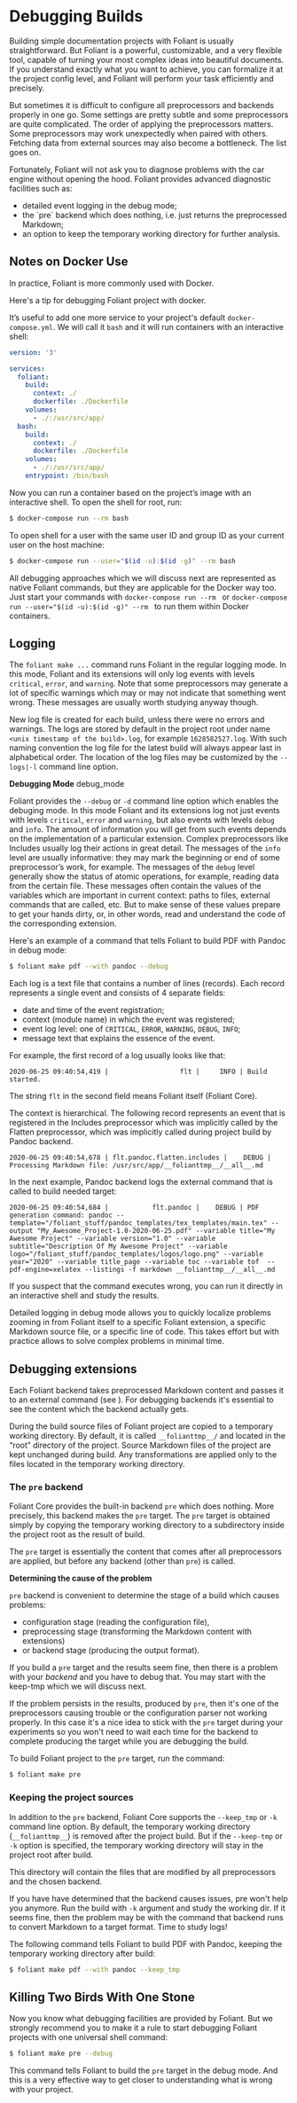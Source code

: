 # Debugging Builds

Building simple documentation projects with Foliant is usually straightforward. But Foliant is a powerful, customizable, and a very flexible tool, capable of turning your most complex ideas into beautiful documents. If you understand exactly what you want to achieve, you can formalize it at the project config level, and Foliant will perform your task efficiently and precisely.

But sometimes it is difficult to configure all preprocessors and backends properly in one go. Some settings are pretty subtle and some preprocessors are quite complicated. The order of applying the preprocessors matters. Some preprocessors may work unexpectedly when paired with others. Fetching data from external sources may also become a bottleneck. The list goes on.

Fortunately, Foliant will not ask you to diagnose problems with the car engine without opening the hood. Foliant provides advanced diagnostic facilities such as:

* detailed event logging in <link anchor="debug_mode">the debug mode</link>;
* <link title="The `pre` backend">the `pre` backend</link> which does nothing, i.e. just returns the preprocessed Markdown;
* an option to <link title="Keeping the project sources">keep the temporary working directory</link> for further analysis.

## Notes on Docker Use

In practice, Foliant is more commonly <link src="TODO!">used with Docker</link>.

Here's a tip for debugging Foliant project with docker.

It’s useful to add one more service to your project's default `docker-compose.yml`. We will call it `bash` and it will run containers with an interactive shell:

```yml
version: '3'

services:
  foliant:
    build:
      context: ./
      dockerfile: ./Dockerfile
    volumes:
      - ./:/usr/src/app/
  bash:
    build:
      context: ./
      dockerfile: ./Dockerfile
    volumes:
      - ./:/usr/src/app/
    entrypoint: /bin/bash
```

Now you can run a container based on the project’s image with an interactive shell. To open the shell for root, run:

```bash
$ docker-compose run --rm bash
```

To open shell for a user with the same user ID and group ID as your current user on the host machine:

```bash
$ docker-compose run --user="$(id -u):$(id -g)" --rm bash
```

All debugging approaches which we will discuss next are represented as native Foliant commands, but they are applicable for the Docker way too. Just start your commands with `docker-compose run --rm ` or `docker-compose run --user="$(id -u):$(id -g)" --rm ` to run them within Docker containers.

## Logging

The `foliant make ...` command runs Foliant in the regular logging mode. In this mode, Foliant and its extensions will only log events with levels `critical`, `error`, and `warning`. Note that some preprocessors may generate a lot of specific warnings which may or may not indicate that something went wrong. These messages are usually worth studying anyway though.

New log file is created for each build, unless there were no errors and warnings. The logs are stored by default in the project root under name `<unix timestamp of the build>.log`, for example `1628582527.log`. With such naming convention the log file for the latest build will always appear last in alphabetical order. The location of the log files may be customized by the `--logs|-l` command line option.  

**Debugging Mode**
<anchor>debug_mode</anchor>

Foliant provides the `--debug` or `-d` command line option which enables the debuging mode. In this mode Foliant and its extensions log not just events with levels `critical`, `error` and `warning`, but also events with levels `debug` and `info`. The amount of information you will get from such events depends on the implementation of a particular extension. Complex preprocessors like Includes usually log their actions in great detail. The messages of the `info` level are usually informative: they may mark the beginning or end of some preprocessor’s work, for example. The messages of the `debug` level generally show the status of atomic operations, for example, reading data from the certain file. These messages often contain the values of the variables which are important in current context: paths to files, external commands that are called, etc. But to make sense of these values prepare to get your hands dirty, or, in other words, read and understand the code of the corresponding extension.

Here's an example of a command that tells Foliant to build PDF with Pandoc in debug mode:

```bash
$ foliant make pdf --with pandoc --debug
```

Each log is a text file that contains a number of lines (records). Each record represents a single event and consists of 4 separate fields:

* date and time of the event registration;
* context (module name) in which the event was registered;
* event log level: one of `CRITICAL`, `ERROR`, `WARNING`, `DEBUG`, `INFO`;
* message text that explains the essence of the event.

For example, the first record of a log usually looks like that:

```
2020-06-25 09:40:54,419 |                  flt |     INFO | Build started.
```

The string `flt` in the second field means Foliant itself (Foliant Core).

The context is hierarchical. The following record represents an event that is registered in the Includes preprocessor which was implicitly called by the Flatten preprocessor, which was implicitly called during project build by Pandoc backend.

```
2020-06-25 09:40:54,678 | flt.pandoc.flatten.includes |    DEBUG | Processing Markdown file: /usr/src/app/__folianttmp__/__all__.md
```

In the next example, Pandoc backend logs the external command that is called to build needed target:

```
2020-06-25 09:40:54,684 |           flt.pandoc |    DEBUG | PDF generation command: pandoc --template="/foliant_stuff/pandoc_templates/tex_templates/main.tex" --output "My_Awesome_Project-1.0-2020-06-25.pdf" --variable title="My Awesome Project" --variable version="1.0" --variable subtitle="Description Of My Awesome Project" --variable logo="/foliant_stuff/pandoc_templates/logos/logo.png" --variable year="2020" --variable title_page --variable toc --variable tof  --pdf-engine=xelatex --listings -f markdown __folianttmp__/__all__.md
```

If you suspect that the command executes wrong, you can run it directly in an interactive shell and study the results.

Detailed logging in debug mode allows you to quickly localize problems zooming in from Foliant itself to a specific Foliant extension, a specific Markdown source file, or a specific line of code. This takes effort but with practice allows to solve complex problems in minimal time.

## Debugging extensions

Each Foliant backend takes preprocessed Markdown content and passes it to an external command (see <link src="architecture.md"></link>). For debugging backends it's essential to see the content which the backend actually gets. 

During the build source files of Foliant project are copied to a temporary working directory. By default, it is called `__folianttmp__/` and located in the “root” directory of the project. Source Markdown files of the project are kept unchanged during build. Any transformations are applied only to the files located in the temporary working directory.

### The `pre` backend

Foliant Core provides the built-in backend `pre` which does nothing. More precisely, this backend makes the `pre` target. The `pre` target is obtained simply by copying the temporary working directory to a subdirectory inside the project root as the result of build.

The `pre` target is essentially the content that comes after all preprocessors are applied, but before any backend (other than `pre`) is called.

**Determining the cause of the problem**

`pre` backend is convenient to determine the stage of a build which causes problems:

* configuration stage (reading the configuration file),
* preprocessing stage (transforming the Markdown content with extensions)
* or backend stage (producing the output format).

If you build a `pre` target and the results seem fine, then there is a problem with your *backend* and you have to debug that. You may start with the <link title="Keeping the project sources">keep-tmp</link> which we will discuss next.

If the problem persists in the results, produced by `pre`, then it's one of the preprocessors causing trouble or the configuration parser not working properly. In this case it's a nice idea to stick with the `pre` target during your experiments so you won't need to wait each time for the backend to complete producing the target while you are debugging the build.

To build Foliant project to the `pre` target, run the command:

```bash
$ foliant make pre
```

### Keeping the project sources

In addition to the `pre` backend, Foliant Core supports the `--keep_tmp` or `-k` command line option. By default, the temporary working directory (`__folianttmp__`) is removed after the project build. But if the `--keep-tmp` or `-k` option is specified, the temporary working directory will stay in the project root after build.

This directory will contain the files that are modified by all preprocessors and the chosen backend.

If you have have determined that the backend causes issues, <link title="The `pre` backend">pre<link> won't help you anymore. Run the build with `-k` argument and study the working dir. If it seems fine, then the problem may be with the command that backend runs to convert Markdown to a target format. Time to <link title="Logging">study logs</link>!

The following command tells Foliant to build PDF with Pandoc, keeping the temporary working directory after build:

```bash
$ foliant make pdf --with pandoc --keep_tmp
```

<!-- **Tip:** if Pandoc doesn’t make PDFs due to errors in LaTeX markup, you can build the target `tex` and then debug the LaTeX source. Also, you may call Pandoc directly from the command line to build a PDF from LaTeX source. -->

## Killing Two Birds With One Stone

Now you know what debugging facilities are provided by Foliant. But we strongly recommend you to make it a rule to start debugging Foliant projects with one universal shell command:

```bash
$ foliant make pre --debug
```

This command tells Foliant to build the `pre` target in the debug mode. And this is a very effective way to get closer to understanding what is wrong with your project.
